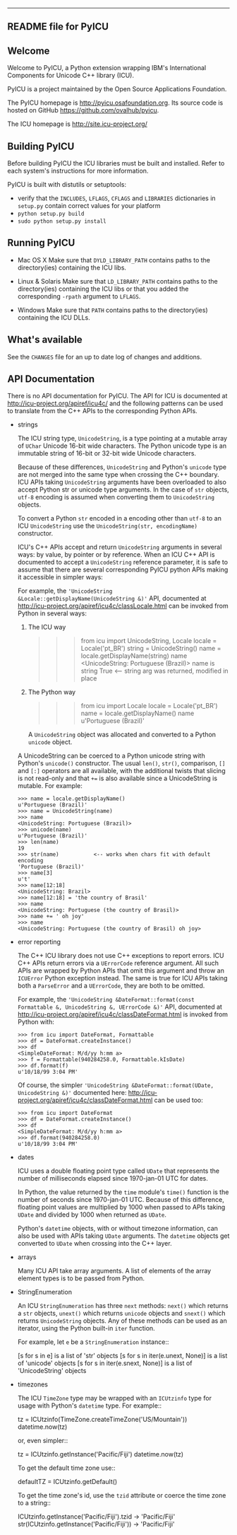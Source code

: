 
---------------------
README file for PyICU
---------------------

Welcome
-------

Welcome to PyICU, a Python extension wrapping IBM's International
Components for Unicode C++ library (ICU).

PyICU is a project maintained by the Open Source Applications Foundation.

The PyICU homepage is http://pyicu.osafoundation.org.
Its source code is hosted on GitHub https://github.com/ovalhub/pyicu.

The ICU homepage is http://site.icu-project.org/


Building PyICU
--------------

Before building PyICU the ICU libraries must be built and installed. Refer
to each system's instructions for more information.

PyICU is built with distutils or setuptools:
   - verify that the ``INCLUDES``, ``LFLAGS``, ``CFLAGS`` and ``LIBRARIES``
     dictionaries in ``setup.py`` contain correct values for your platform
   - ``python setup.py build``
   - ``sudo python setup.py install``


Running PyICU
-------------

  - Mac OS X
    Make sure that ``DYLD_LIBRARY_PATH`` contains paths to the directory(ies)
    containing the ICU libs.

  - Linux & Solaris
    Make sure that ``LD_LIBRARY_PATH`` contains paths to the directory(ies)
    containing the ICU libs or that you added the corresponding ``-rpath``
    argument to ``LFLAGS``.

  - Windows
    Make sure that ``PATH`` contains paths to the directory(ies)
    containing the ICU DLLs.


What's available
----------------

See the ``CHANGES`` file for an up to date log of changes and additions.


API Documentation
-----------------

There is no API documentation for PyICU. The API for ICU is documented at
http://icu-project.org/apiref/icu4c/ and the following patterns can be
used to translate from the C++ APIs to the corresponding Python APIs.

  - strings

    The ICU string type, ``UnicodeString``, is a type pointing at a mutable
    array of ``UChar`` Unicode 16-bit wide characters. The Python unicode type
    is an immutable string of 16-bit or 32-bit wide Unicode characters.

    Because of these differences, ``UnicodeString`` and Python's ``unicode``
    type are not merged into the same type when crossing the C++ boundary.
    ICU APIs taking ``UnicodeString`` arguments have been overloaded to also
    accept Python str or unicode type arguments. In the case of ``str``
    objects, ``utf-8`` encoding is assumed when converting them to
    ``UnicodeString`` objects.

    To convert a Python ``str`` encoded in a encoding other than ``utf-8`` to
    an ICU ``UnicodeString`` use the ``UnicodeString(str, encodingName)``
    constructor.

    ICU's C++ APIs accept and return ``UnicodeString`` arguments in several
    ways: by value, by pointer or by reference.
    When an ICU C++ API is documented to accept a ``UnicodeString`` reference
    parameter, it is safe to assume that there are several corresponding
    PyICU python APIs making it accessible in simpler ways:

    For example, the
    ``'UnicodeString &Locale::getDisplayName(UnicodeString &)'`` API,
    documented at
    http://icu-project.org/apiref/icu4c/classLocale.html
    can be invoked from Python in several ways:

    1. The ICU way

        >>> from icu import UnicodeString, Locale
        >>> locale = Locale('pt_BR')
        >>> string = UnicodeString()
        >>> name = locale.getDisplayName(string)
        >>> name
        <UnicodeString: Portuguese (Brazil)>
        >>> name is string
        True                  <-- string arg was returned, modified in place

    2. The Python way

        >>> from icu import Locale
        >>> locale = Locale('pt_BR')
        >>> name = locale.getDisplayName()
        >>> name
        u'Portuguese (Brazil)'

        A ``UnicodeString`` object was allocated and converted to a Python
        ``unicode`` object.

    A UnicodeString can be coerced to a Python unicode string with Python's
    ``unicode()`` constructor. The usual ``len()``, ``str()``, comparison,
    ``[]`` and ``[:]`` operators are all available, with the additional
    twists that slicing is not read-only and that ``+=`` is also available
    since a UnicodeString is mutable. For example:

        >>> name = locale.getDisplayName()
        u'Portuguese (Brazil)'
        >>> name = UnicodeString(name)
        >>> name
        <UnicodeString: Portuguese (Brazil)>
        >>> unicode(name)
        u'Portuguese (Brazil)'
        >>> len(name)
        19
        >>> str(name)           <-- works when chars fit with default encoding
        'Portuguese (Brazil)'
        >>> name[3]
        u't'
        >>> name[12:18]
        <UnicodeString: Brazil>
        >>> name[12:18] = 'the country of Brasil'
        >>> name
        <UnicodeString: Portuguese (the country of Brasil)>
        >>> name += ' oh joy'
        >>> name
        <UnicodeString: Portuguese (the country of Brasil) oh joy>

  - error reporting

    The C++ ICU library does not use C++ exceptions to report errors. ICU
    C++ APIs return errors via a ``UErrorCode`` reference argument. All such
    APIs are wrapped by Python APIs that omit this argument and throw an
    ``ICUError`` Python exception instead. The same is true for ICU APIs
    taking both a ``ParseError`` and a ``UErrorCode``, they are both to be
    omitted.

    For example, the ``'UnicodeString &DateFormat::format(const Formattable &,
    UnicodeString &, UErrorCode &)'`` API, documented at
    http://icu-project.org/apiref/icu4c/classDateFormat.html
    is invoked from Python with:

        >>> from icu import DateFormat, Formattable
        >>> df = DateFormat.createInstance()
        >>> df
        <SimpleDateFormat: M/d/yy h:mm a>
        >>> f = Formattable(940284258.0, Formattable.kIsDate)
        >>> df.format(f)
        u'10/18/99 3:04 PM'
     
    Of course, the simpler ``'UnicodeString &DateFormat::format(UDate,
    UnicodeString &)'`` documented here:
    http://icu-project.org/apiref/icu4c/classDateFormat.html
    can be used too:

        >>> from icu import DateFormat
        >>> df = DateFormat.createInstance()
        >>> df
        <SimpleDateFormat: M/d/yy h:mm a>
        >>> df.format(940284258.0)
        u'10/18/99 3:04 PM'

  - dates

    ICU uses a double floating point type called ``UDate`` that represents the
    number of milliseconds elapsed since 1970-jan-01 UTC for dates.

    In Python, the value returned by the ``time`` module's ``time()``
    function is the number of seconds since 1970-jan-01 UTC. Because of this
    difference, floating point values are multiplied by 1000 when passed to
    APIs taking ``UDate`` and divided by 1000 when returned as ``UDate``.

    Python's ``datetime`` objects, with or without timezone information, can
    also be used with APIs taking ``UDate`` arguments. The ``datetime``
    objects get converted to ``UDate`` when crossing into the C++ layer.

  - arrays

    Many ICU API take array arguments. A list of elements of the array
    element types is to be passed from Python.

  - StringEnumeration

    An ICU ``StringEnumeration`` has three ``next`` methods: ``next()`` which
    returns a ``str`` objects, ``unext()`` which returns ``unicode`` objects
    and ``snext()`` which returns ``UnicodeString`` objects.
    Any of these methods can be used as an iterator, using the Python
    built-in ``iter`` function. 

    For example, let ``e`` be a ``StringEnumeration`` instance::

      [s for s in e] is a list of 'str' objects
      [s for s in iter(e.unext, None)] is a list of 'unicode' objects
      [s for s in iter(e.snext, None)] is a list of 'UnicodeString' objects

  - timezones

    The ICU ``TimeZone`` type may be wrapped with an ``ICUtzinfo`` type for
    usage with Python's ``datetime`` type. For example::

       tz = ICUtzinfo(TimeZone.createTimeZone('US/Mountain'))
       datetime.now(tz)

    or, even simpler::

       tz = ICUtzinfo.getInstance('Pacific/Fiji')
       datetime.now(tz)

    To get the default time zone use::

       defaultTZ = ICUtzinfo.getDefault()

    To get the time zone's id, use the ``tzid`` attribute or coerce the time
    zone to a string::

       ICUtzinfo.getInstance('Pacific/Fiji').tzid -> 'Pacific/Fiji'
       str(ICUtzinfo.getInstance('Pacific/Fiji')) -> 'Pacific/Fiji'
